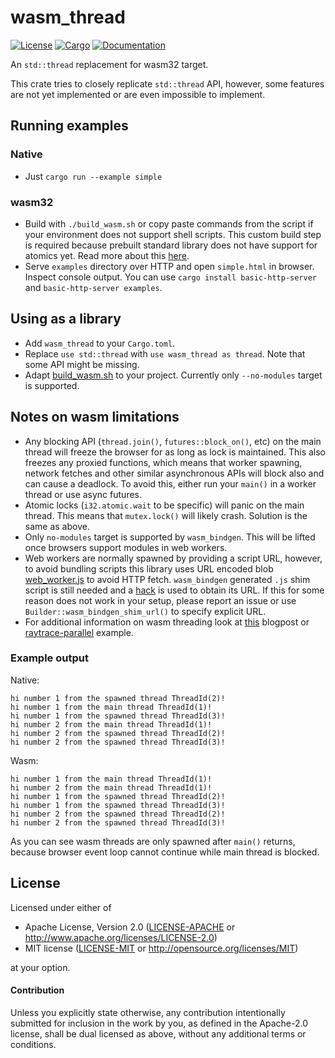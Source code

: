 # wasm_thread

[![License](https://img.shields.io/badge/license-MIT%2FApache--2.0-blue.svg)](https://github.com/chemicstry/wasm_thread)
[![Cargo](https://img.shields.io/crates/v/wasm_thread.svg)](https://crates.io/crates/wasm_thread)
[![Documentation](https://docs.rs/wasm_thread/badge.svg)](https://docs.rs/wasm_thread)

An `std::thread` replacement for wasm32 target.

This crate tries to closely replicate `std::thread` API, however, some features are not yet implemented or are even impossible to implement.

## Running examples

### Native

- Just `cargo run --example simple`

### wasm32

- Build with `./build_wasm.sh` or copy paste commands from the script if your environment does not support shell scripts. This custom build step is required because prebuilt standard library does not have support for atomics yet. Read more about this [here](https://rustwasm.github.io/2018/10/24/multithreading-rust-and-wasm.html).
- Serve `examples` directory over HTTP and open `simple.html` in browser. Inspect console output. You can use `cargo install basic-http-server` and `basic-http-server examples`.

## Using as a library

- Add `wasm_thread` to your `Cargo.toml`.
- Replace `use std::thread` with `use wasm_thread as thread`. Note that some API might be missing.
- Adapt [build_wasm.sh](build_wasm.sh) to your project. Currently only `--no-modules` target is supported.

## Notes on wasm limitations

- Any blocking API (`thread.join()`, `futures::block_on()`, etc) on the main thread will freeze the browser for as long as lock is maintained. This also freezes any proxied functions, which means that worker spawning, network fetches and other similar asynchronous APIs will block also and can cause a deadlock. To avoid this, either run your `main()` in a worker thread or use async futures.
- Atomic locks (`i32.atomic.wait` to be specific) will panic on the main thread. This means that `mutex.lock()` will likely crash. Solution is the same as above.
- Only `no-modules` target is supported by `wasm_bindgen`. This will be lifted once browsers support modules in web workers.
- Web workers are normally spawned by providing a script URL, however, to avoid bundling scripts this library uses URL encoded blob [web_worker.js](src/web_worker.js) to avoid HTTP fetch. `wasm_bindgen` generated `.js` shim script is still needed and a [hack](src/script_path.js) is used to obtain its URL. If this for some reason does not work in your setup, please report an issue or use `Builder::wasm_bindgen_shim_url()` to specify explicit URL.
- For additional information on wasm threading look at [this](https://rustwasm.github.io/2018/10/24/multithreading-rust-and-wasm.html) blogpost or [raytrace-parallel](https://rustwasm.github.io/wasm-bindgen/examples/raytrace.html) example.

### Example output

Native:
```
hi number 1 from the spawned thread ThreadId(2)!
hi number 1 from the main thread ThreadId(1)!
hi number 1 from the spawned thread ThreadId(3)!
hi number 2 from the main thread ThreadId(1)!
hi number 2 from the spawned thread ThreadId(2)!
hi number 2 from the spawned thread ThreadId(3)!
```

Wasm:
```
hi number 1 from the main thread ThreadId(1)!
hi number 2 from the main thread ThreadId(1)!
hi number 1 from the spawned thread ThreadId(2)!
hi number 1 from the spawned thread ThreadId(3)!
hi number 2 from the spawned thread ThreadId(2)!
hi number 2 from the spawned thread ThreadId(3)!
```

As you can see wasm threads are only spawned after `main()` returns, because browser event loop cannot continue while main thread is blocked.

## License

Licensed under either of

 * Apache License, Version 2.0 ([LICENSE-APACHE](LICENSE-APACHE) or http://www.apache.org/licenses/LICENSE-2.0)
 * MIT license ([LICENSE-MIT](LICENSE-MIT) or http://opensource.org/licenses/MIT)

at your option.

#### Contribution

Unless you explicitly state otherwise, any contribution intentionally submitted
for inclusion in the work by you, as defined in the Apache-2.0 license, shall be
dual licensed as above, without any additional terms or conditions.
